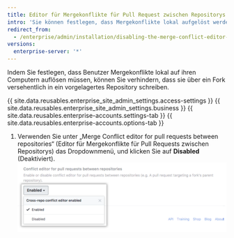 ```yaml
---
title: Editor für Mergekonflikte für Pull Request zwischen Repositorys deaktivieren
intro: 'Sie können festlegen, dass Mergekonflikte lokal aufgelöst werden müssen. Deaktivieren Sie dazu den Editor für Mergekonflikte auf {{ site.data.variables.product.prodname_ghe_server }} für Pull Requests, bei denen sich der Basis-Branch und der Head-Branch in unterschiedlichen Repositorys befinden.'
redirect_from:
  - /enterprise/admin/installation/disabling-the-merge-conflict-editor-for-pull-requests-between-repositories
versions:
  enterprise-server: '*'
---
```


Indem Sie festlegen, dass Benutzer Mergekonflikte lokal auf ihren Computern auflösen müssen, können Sie verhindern, dass sie über ein Fork versehentlich in ein vorgelagertes Repository schreiben.

{{ site.data.reusables.enterprise_site_admin_settings.access-settings }}
{{ site.data.reusables.enterprise_site_admin_settings.business }}
{{ site.data.reusables.enterprise-accounts.settings-tab }}
{{ site.data.reusables.enterprise-accounts.options-tab }}
1. Verwenden Sie unter „Merge Conflict editor for pull requests between repositories“ (Editor für Mergekonflikte für Pull Requests zwischen Repositorys) das Dropdownmenü, und klicken Sie auf **Disabled** (Deaktiviert). ![Dropdownmenü mit der Option zum Deaktivieren des Editors für Mergekonflikte](/assets/images/enterprise/settings/conflict-editor-settings.png)
